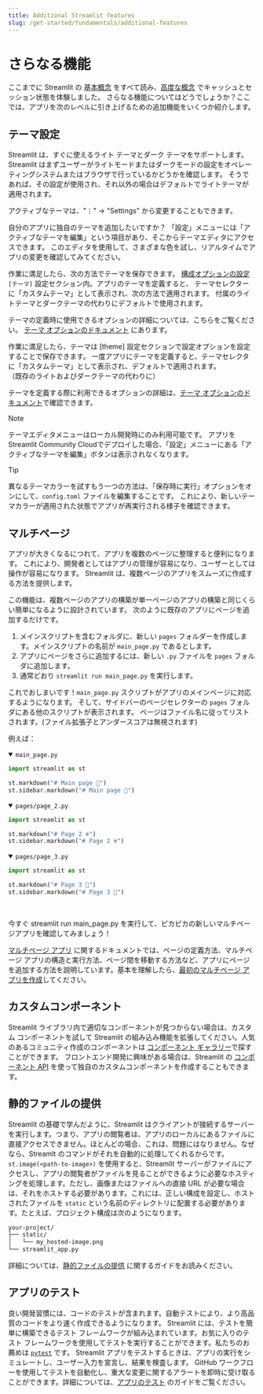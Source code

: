 ```yaml
---
title: Additional Streamlit features
slug: /get-started/fundamentals/additional-features
---
```


# さらなる機能

ここまでに Streamlit の [基本概念](/get-started/fundamentals/main-concepts) をすべて読み、[高度な概念](/get-started/fundamentals/advanced-concepts) でキャッシュとセッション状態を体験しました。
さらなる機能についてはどうでしょうか？ここでは、アプリを次のレベルに引き上げるための追加機能をいくつか紹介します。

## テーマ設定

Streamlit は、すぐに使えるライト テーマとダーク テーマをサポートします。
Streamlit はまずユーザーがライトモードまたはダークモードの設定をオペレーティングシステムまたはブラウザで行っているかどうかを確認します。
そうであれば、その設定が使用され、それ以外の場合はデフォルトでライトテーマが適用されます。

アクティブなテーマは、"⋮" → "Settings" から変更することもできます。

自分のアプリに独自のテーマを追加したいですか？
「設定」メニューには「アクティブなテーマを編集」という項目があり、そこからテーマエディタにアクセスできます。
このエディタを使用して、さまざまな色を試し、リアルタイムでアプリの変更を確認してみてください。

作業に満足したら、次の方法でテーマを保存できます。
[構成オプションの設定](/develop/concepts/configuration)
`[テーマ]` 設定セクション内。アプリのテーマを定義すると、
テーマセレクターに「カスタムテーマ」として表示され、次の方法で適用されます。
付属のライトテーマとダークテーマの代わりにデフォルトで使用されます。

テーマの定義時に使用できるオプションの詳細については、こちらをご覧ください。
[テーマ オプションのドキュメント](/develop/concepts/configuration/theming) にあります。

作業に満足したら、テーマは [theme] 設定セクションで設定オプションを設定することで保存できます。
一度アプリにテーマを定義すると、テーマセレクタに「カスタムテーマ」として表示され、デフォルトで適用されます。    
（既存のライトおよびダークテーマの代わりに）

テーマを定義する際に利用できるオプションの詳細は、[テーマ オプションのドキュメント](/develop/concepts/configuration/theming)で確認できます。

> [!Note]
> テーマエディタメニューはローカル開発時にのみ利用可能です。
> アプリを Streamlit Community Cloudでデプロイした場合、「設定」メニューにある「アクティブなテーマを編集」ボタンは表示されなくなります。

> [!Tip]
> 異なるテーマカラーを試すもう一つの方法は、「保存時に実行」オプションをオンにして、`config.toml` ファイルを編集することです。
> これにより、新しいテーマカラーが適用された状態でアプリが再実行される様子を確認できます。

## マルチページ

アプリが大きくなるにつれて、アプリを複数のページに整理すると便利になります。
これにより、開発者としてはアプリの管理が容易になり、ユーザーとしては操作が容易になります。
Streamlit は、複数ページのアプリをスムーズに作成する方法を提供します。

この機能は、複数ページのアプリの構築が単一ページのアプリの構築と同じくらい簡単になるように設計されています。
次のように既存のアプリにページを追加するだけです。

1. メインスクリプトを含むフォルダに、新しい `pages` フォルダーを作成します。メインスクリプトの名前が `main_page.py` であるとします。
2. アプリにページをさらに追加するには、新しい `.py` ファイルを `pages` フォルダに追加します。
3. 通常どおり `streamlit run main_page.py` を実行します。

これでおしまいです！`main_page.py` スクリプトがアプリのメインページに対応するようになります。
そして、サイドバーのページセレクターの `pages` フォルダにある他のスクリプトが表示されます。
ページはファイル名に従ってリストされます。(ファイル拡張子とアンダースコアは無視されます)

例えば：

<details open>
<summary><code>main_page.py</code></summary>

```python
import streamlit as st

st.markdown("# Main page 🎈")
st.sidebar.markdown("# Main page 🎈")
```

</details>

<details open>
<summary><code>pages/page_2.py</code></summary>

```python
import streamlit as st

st.markdown("# Page 2 ❄️")
st.sidebar.markdown("# Page 2 ❄️")
```

</details>

<details open>
<summary><code>pages/page_3.py</code></summary>

```python
import streamlit as st

st.markdown("# Page 3 🎉")
st.sidebar.markdown("# Page 3 🎉")
```

</details>
<br />

今すぐ streamlit run main_page.py を実行して、ピカピカの新しいマルチページアプリを確認してみましょう！

[マルチページ アプリ](/develop/concepts/multipage-apps) に関するドキュメントでは、ページの定義方法、マルチページ アプリの構造と実行方法、ページ間を移動する方法など、アプリにページを追加する方法を説明しています。基本を理解したら、[最初のマルチページ アプリを作成](/get-started/tutorials/create-a-multipage-app)してください。

## カスタムコンポーネント

Streamlit ライブラリ内で適切なコンポーネントが見つからない場合は、カスタム コンポーネントを試して Streamlit の組み込み機能を拡張してください。人気のあるコミュニティ作成のコンポーネントは [コンポーネント ギャラリー](https://streamlit.io/components)で探すことができます。 フロントエンド開発に興味がある場合は、Streamlit の [コンポーネント API](/develop/concepts/custom-components/intro) を使って独自のカスタムコンポーネントを作成することもできます。

## 静的ファイルの提供

Streamlit の基礎で学んだように、Streamlit はクライアントが接続するサーバーを実行します。つまり、アプリの閲覧者は、アプリのローカルにあるファイルに直接アクセスできません。ほとんどの場合、これは、問題にはなりません。なぜなら、Streamlt のコマンドがそれを自動的に処理してくれるからです。`st.image(<path-to-image>)` を使用すると、Streamlit サーバーがファイルにアクセスし、アプリの閲覧者がファイルを見ることができるように必要なホスティングを処理します。ただし、画像またはファイルへの直接 URL が必要な場合は、それをホストする必要があります。これには、正しい構成を設定し、ホストされたファイルを `static` という名前のディレクトリに配置する必要があります。たとえば、プロジェクト構成は次のようになります。

```bash
your-project/
├── static/
│   └── my_hosted-image.png
└── streamlit_app.py
```

詳細については、[静的ファイルの提供](/develop/concepts/configuration/serving-static-files) に関するガイドをお読みください。

## アプリのテスト

良い開発習慣には、コードのテストが含まれます。自動テストにより、より高品質のコードをより速く作成できるようになります。 Streamlit には、テストを簡単に構築できるテスト フレームワークが組み込まれています。お気に入りのテスト フレームワークを使用してテストを実行することができます。私たちのお薦めは [`pytest`](https://pypi.org/project/pytest/) です。 Streamlit アプリをテストするときは、アプリの実行をシミュレートし、ユーザー入力を宣言し、結果を検査します。 GitHub ワークフローを使用してテストを自動化し、重大な変更に関するアラートを即時に受け取ることができます。詳細については、[アプリのテスト](/develop/concepts/app-testing) のガイドをご覧ください。

